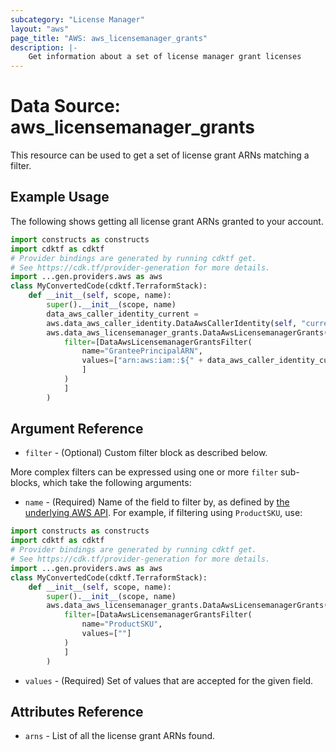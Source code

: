 ```yaml
---
subcategory: "License Manager"
layout: "aws"
page_title: "AWS: aws_licensemanager_grants"
description: |-
    Get information about a set of license manager grant licenses
---
```


# Data Source: aws_licensemanager_grants

This resource can be used to get a set of license grant ARNs matching a filter.

## Example Usage

The following shows getting all license grant ARNs granted to your account.

```python
import constructs as constructs
import cdktf as cdktf
# Provider bindings are generated by running cdktf get.
# See https://cdk.tf/provider-generation for more details.
import ...gen.providers.aws as aws
class MyConvertedCode(cdktf.TerraformStack):
    def __init__(self, scope, name):
        super().__init__(scope, name)
        data_aws_caller_identity_current =
        aws.data_aws_caller_identity.DataAwsCallerIdentity(self, "current")
        aws.data_aws_licensemanager_grants.DataAwsLicensemanagerGrants(self, "test",
            filter=[DataAwsLicensemanagerGrantsFilter(
                name="GranteePrincipalARN",
                values=["arn:aws:iam::${" + data_aws_caller_identity_current.account_id + "}:root"
                ]
            )
            ]
        )
```

## Argument Reference

* `filter` - (Optional) Custom filter block as described below.

More complex filters can be expressed using one or more `filter` sub-blocks,
which take the following arguments:

* `name` - (Required) Name of the field to filter by, as defined by
  [the underlying AWS API](https://docs.aws.amazon.com/license-manager/latest/APIReference/API_ListReceivedGrants.html#API_ListReceivedGrants_RequestSyntax).
  For example, if filtering using `ProductSKU`, use:

```python
import constructs as constructs
import cdktf as cdktf
# Provider bindings are generated by running cdktf get.
# See https://cdk.tf/provider-generation for more details.
import ...gen.providers.aws as aws
class MyConvertedCode(cdktf.TerraformStack):
    def __init__(self, scope, name):
        super().__init__(scope, name)
        aws.data_aws_licensemanager_grants.DataAwsLicensemanagerGrants(self, "selected",
            filter=[DataAwsLicensemanagerGrantsFilter(
                name="ProductSKU",
                values=[""]
            )
            ]
        )
```

* `values` - (Required) Set of values that are accepted for the given field.

## Attributes Reference

* `arns` - List of all the license grant ARNs found.

<!-- cache-key: cdktf-0.17.0-pre.15 input-37f0ef4ecce70d8817beb6c3fa7b66f59cba9cdcb6ac40be723ab95c07a61d8b -->